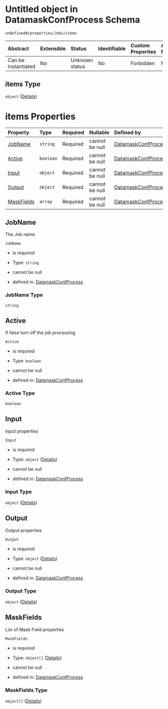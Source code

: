 # Untitled object in DatamaskConfProcess Schema

```txt
undefined#/properties/Jobs/items
```



| Abstract            | Extensible | Status         | Identifiable | Custom Properties | Additional Properties | Access Restrictions | Defined In                                                                |
| :------------------ | :--------- | :------------- | :----------- | :---------------- | :-------------------- | :------------------ | :------------------------------------------------------------------------ |
| Can be instantiated | No         | Unknown status | No           | Forbidden         | Forbidden             | none                | [datamask.schema.json\*](out/datamask.schema.json "open original schema") |

## items Type

`object` ([Details](datamask-properties-jobs-items.md))

# items Properties

| Property                  | Type      | Required | Nullable       | Defined by                                                                                                                              |
| :------------------------ | :-------- | :------- | :------------- | :-------------------------------------------------------------------------------------------------------------------------------------- |
| [JobName](#jobname)       | `string`  | Required | cannot be null | [DatamaskConfProcess](datamask-properties-jobs-items-properties-jobname.md "undefined#/properties/Jobs/items/properties/JobName")       |
| [Active](#active)         | `boolean` | Required | cannot be null | [DatamaskConfProcess](datamask-properties-jobs-items-properties-active.md "undefined#/properties/Jobs/items/properties/Active")         |
| [Input](#input)           | `object`  | Required | cannot be null | [DatamaskConfProcess](datamask-properties-jobs-items-properties-input.md "undefined#/properties/Jobs/items/properties/Input")           |
| [Output](#output)         | `object`  | Required | cannot be null | [DatamaskConfProcess](datamask-properties-jobs-items-properties-output.md "undefined#/properties/Jobs/items/properties/Output")         |
| [MaskFields](#maskfields) | `array`   | Required | cannot be null | [DatamaskConfProcess](datamask-properties-jobs-items-properties-maskfields.md "undefined#/properties/Jobs/items/properties/MaskFields") |

## JobName

The Job name

`JobName`

*   is required

*   Type: `string`

*   cannot be null

*   defined in: [DatamaskConfProcess](datamask-properties-jobs-items-properties-jobname.md "undefined#/properties/Jobs/items/properties/JobName")

### JobName Type

`string`

## Active

If false turn off the job processing

`Active`

*   is required

*   Type: `boolean`

*   cannot be null

*   defined in: [DatamaskConfProcess](datamask-properties-jobs-items-properties-active.md "undefined#/properties/Jobs/items/properties/Active")

### Active Type

`boolean`

## Input

Input properties

`Input`

*   is required

*   Type: `object` ([Details](datamask-properties-jobs-items-properties-input.md))

*   cannot be null

*   defined in: [DatamaskConfProcess](datamask-properties-jobs-items-properties-input.md "undefined#/properties/Jobs/items/properties/Input")

### Input Type

`object` ([Details](datamask-properties-jobs-items-properties-input.md))

## Output

Output properties

`Output`

*   is required

*   Type: `object` ([Details](datamask-properties-jobs-items-properties-output.md))

*   cannot be null

*   defined in: [DatamaskConfProcess](datamask-properties-jobs-items-properties-output.md "undefined#/properties/Jobs/items/properties/Output")

### Output Type

`object` ([Details](datamask-properties-jobs-items-properties-output.md))

## MaskFields

List of Mask Field properties

`MaskFields`

*   is required

*   Type: `object[]` ([Details](datamask-properties-jobs-items-properties-maskfields-items.md))

*   cannot be null

*   defined in: [DatamaskConfProcess](datamask-properties-jobs-items-properties-maskfields.md "undefined#/properties/Jobs/items/properties/MaskFields")

### MaskFields Type

`object[]` ([Details](datamask-properties-jobs-items-properties-maskfields-items.md))
